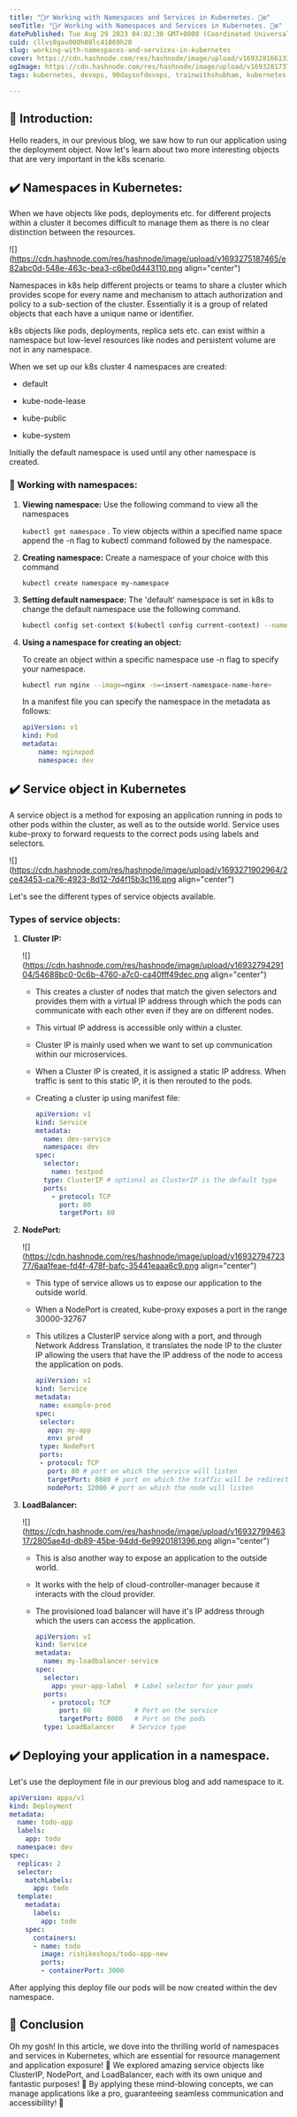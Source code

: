 ```yaml
---
title: "👷‍♂️ Working with Namespaces and Services in Kubernetes. 📜⚙️"
seoTitle: "👷‍♂️ Working with Namespaces and Services in Kubernetes. 📜⚙️"
datePublished: Tue Aug 29 2023 04:02:30 GMT+0000 (Coordinated Universal Time)
cuid: cllvs8gav000h08lc41069h20
slug: working-with-namespaces-and-services-in-kubernetes
cover: https://cdn.hashnode.com/res/hashnode/image/upload/v1693281661339/381adab3-374a-4231-8e4c-3583395e7d8e.png
ogImage: https://cdn.hashnode.com/res/hashnode/image/upload/v1693281737735/9af066bc-3caf-46b4-98b2-425f9f97d7d1.png
tags: kubernetes, devops, 90daysofdevops, trainwithshubham, kubernetes-nodeport

---
```


## 📍 Introduction:

Hello readers, in our previous blog, we saw how to run our application using the deployment object. Now let's learn about two more interesting objects that are very important in the k8s scenario.

## ✔️ Namespaces in Kubernetes:

When we have objects like pods, deployments etc. for different projects within a cluster it becomes difficult to manage them as there is no clear distinction between the resources.

![](https://cdn.hashnode.com/res/hashnode/image/upload/v1693275187465/e82abc0d-548e-463c-bea3-c6be0d443110.png align="center")

Namespaces in k8s help different projects or teams to share a cluster which provides scope for every name and mechanism to attach authorization and policy to a sub-section of the cluster. Essentially it is a group of related objects that each have a unique name or identifier.

k8s objects like pods, deployments, replica sets etc. can exist within a namespace but low-level resources like nodes and persistent volume are not in any namespace.

When we set up our k8s cluster 4 namespaces are created:

* default
    
* kube-node-lease
    
* kube-public
    
* kube-system
    

Initially the default namespace is used until any other namespace is created.

### 🔸 Working with namespaces:

1. **Viewing namespace:** Use the following command to view all the namespaces
    
    `kubectl get namespace` . To view objects within a specified name space append the -n flag to kubectl command followed by the namespace.
    
2. **Creating namespace:** Create a namespace of your choice with this command
    
    `kubectl create namespace my-namespace`
    
3. **Setting default namespace:** The 'default' namespace is set in k8s to change the default namespace use the following command.
    
    ```bash
    kubectl config set-context $(kubectl config current-context) --namespace=my-namespace 
    ```
    
4. **Using a namespace for creating an object:**
    
    To create an object within a specific namespace use -n flag to specify your namespace.
    
    ```bash
    kubectl run nginx --image=nginx -n=<insert-namespace-name-here>
    ```
    
    In a manifest file you can specify the namespace in the metadata as follows:
    
    ```yaml
    apiVersion: v1
    kind: Pod
    metadata:
        name: nginxpod
        namespace: dev
    ```
    

## ✔️ Service object in Kubernetes

A service object is a method for exposing an application running in pods to other pods within the cluster, as well as to the outside world. Service uses kube-proxy to forward requests to the correct pods using labels and selectors.

![](https://cdn.hashnode.com/res/hashnode/image/upload/v1693271902964/2ce43453-ca76-4923-8d12-7d4f15b3c116.png align="center")

Let's see the different types of service objects available.

### Types of service objects:

1. **Cluster IP:**
    
    ![](https://cdn.hashnode.com/res/hashnode/image/upload/v1693279429104/54688bc0-0c6b-4760-a7c0-ca40fff49dec.png align="center")
    
    * This creates a cluster of nodes that match the given selectors and provides them with a virtual IP address through which the pods can communicate with each other even if they are on different nodes.
        
    * This virtual IP address is accessible only within a cluster.
        
    * Cluster IP is mainly used when we want to set up communication within our microservices.
        
    * When a Cluster IP is created, it is assigned a static IP address. When traffic is sent to this static IP, it is then rerouted to the pods.
        
    * Creating a cluster ip using manifest file:
        
        ```yaml
        apiVersion: v1
        kind: Service
        metadata:
          name: dev-service
          namespace: dev
        spec:
          selector:
            name: testpod
          type: ClusterIP # optional as ClusterIP is the default type
          ports:
            - protocol: TCP
              port: 80
              targetPort: 80
        ```
        
2. **NodePort:**
    
    ![](https://cdn.hashnode.com/res/hashnode/image/upload/v1693279472377/6aa1feae-fd4f-478f-bafc-35441eaaa6c9.png align="center")
    
    * This type of service allows us to expose our application to the outside world.
        
    * When a NodePort is created, kube-proxy exposes a port in the range 30000-32767
        
    * This utilizes a ClusterIP service along with a port, and through Network Address Translation, it translates the node IP to the cluster IP allowing the users that have the IP address of the node to access the application on pods.
        
        ```yaml
        apiVersion: v1
        kind: Service
        metadata:
         name: example-prod
        spec:
         selector:
           app: my-app
           env: prod
         type: NodePort
         ports:
         - protocol: TCP
           port: 80 # port on which the service will listen 
           targetPort: 8080 # port on which the traffic will be redirected to on pod
           nodePort: 32000 # port on which the node will listen
        ```
        
3. **LoadBalancer:**
    
    ![](https://cdn.hashnode.com/res/hashnode/image/upload/v1693279946317/2805ae4d-db89-45be-94dd-6e9920181396.png align="center")
    
    * This is also another way to expose an application to the outside world.
        
    * It works with the help of cloud-controller-manager because it interacts with the cloud provider.
        
    * The provisioned load balancer will have it's IP address through which the users can access the application.
        
        ```yaml
        apiVersion: v1
        kind: Service
        metadata:
          name: my-loadbalancer-service
        spec:
          selector:
            app: your-app-label  # Label selector for your pods
          ports:
            - protocol: TCP
              port: 80           # Port on the service
              targetPort: 8080   # Port on the pods
          type: LoadBalancer    # Service type
        ```
        

## ✔️ Deploying your application in a namespace.

Let's use the deployment file in our previous blog and add namespace to it.

```yaml
apiVersion: apps/v1
kind: Deployment
metadata:
  name: todo-app
  labels:
    app: todo
  namespace: dev
spec:
  replicas: 2
  selector:
    matchLabels:
      app: todo
  template:
    metadata:
      labels:
        app: todo
    spec:
      containers:
      - name: todo
        image: rishikeshops/todo-app-new
        ports:
        - containerPort: 3000
```

After applying this deploy file our pods will be now created within the dev namespace.

## 📍 Conclusion

Oh my gosh! In this article, we dove into the thrilling world of namespaces and services in Kubernetes, which are essential for resource management and application exposure! 🎉 We explored amazing service objects like ClusterIP, NodePort, and LoadBalancer, each with its own unique and fantastic purposes! 🚀 By applying these mind-blowing concepts, we can manage applications like a pro, guaranteeing seamless communication and accessibility! 🌟